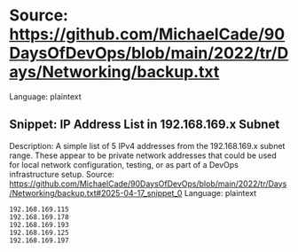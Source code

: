# Source: https://github.com/MichaelCade/90DaysOfDevOps/blob/main/2022/tr/Days/Networking/backup.txt
Language: plaintext

## Snippet: IP Address List in 192.168.169.x Subnet
Description: A simple list of 5 IPv4 addresses from the 192.168.169.x subnet range. These appear to be private network addresses that could be used for local network configuration, testing, or as part of a DevOps infrastructure setup.
Source: https://github.com/MichaelCade/90DaysOfDevOps/blob/main/2022/tr/Days/Networking/backup.txt#2025-04-17_snippet_0
Language: plaintext

```plaintext
192.168.169.115
192.168.169.178
192.168.169.193
192.168.169.125
192.168.169.197
```